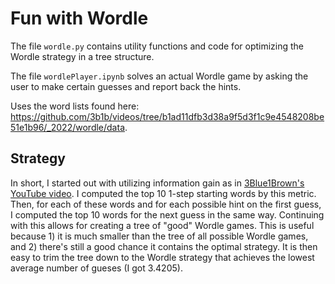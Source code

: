 # Fun with Wordle
The file `wordle.py` contains utility functions and code for optimizing the Wordle strategy in a tree structure.

The file `wordlePlayer.ipynb` solves an actual Wordle game by asking the user to make certain guesses and report back the hints.

Uses the word lists found here: https://github.com/3b1b/videos/tree/b1ad11dfb3d38a9f5d3f1c9e4548208be51e1b96/_2022/wordle/data.

## Strategy
In short, I started out with utilizing information gain as in [3Blue1Brown's YouTube video](https://youtu.be/v68zYyaEmEA). I computed the top 10 1-step starting words by this metric. Then, for each of these words and for each possible hint on the first guess, I computed the top 10 words for the next guess in the same way. Continuing with this allows for creating a tree of "good" Wordle games. This is useful because 1) it is much smaller than the tree of all possible Wordle games, and 2) there's still a good chance it contains the optimal strategy. It is then easy to trim the tree down to the Wordle strategy that achieves the lowest average number of gueses (I got 3.4205).
